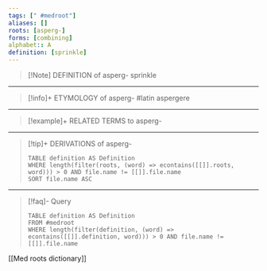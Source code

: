 ```yaml
---
tags: [" #medroot"]
aliases: []
roots: [asperg-]
forms: [combining]
alphabet:: A
definition: [sprinkle]
---
```

>[!Note] DEFINITION of asperg-
>sprinkle
_____
>[!info]+ ETYMOLOGY of asperg-
>#latin aspergere
_____
>[!example]+ RELATED TERMS to asperg-
>
_____
>[!tip]+ DERIVATIONS of asperg-
>```dataview
>TABLE definition AS Definition 
>WHERE length(filter(roots, (word) => econtains([[]].roots, word))) > 0 AND file.name != [[]].file.name
>SORT file.name ASC
>```
_____
>[!faq]- Query
>```dataview
>TABLE definition AS Definition
>FROM #medroot
>WHERE length(filter(definition, (word) => econtains([[]].definition, word))) > 0 AND file.name != [[]].file.name
>```

[[Med roots dictionary]]